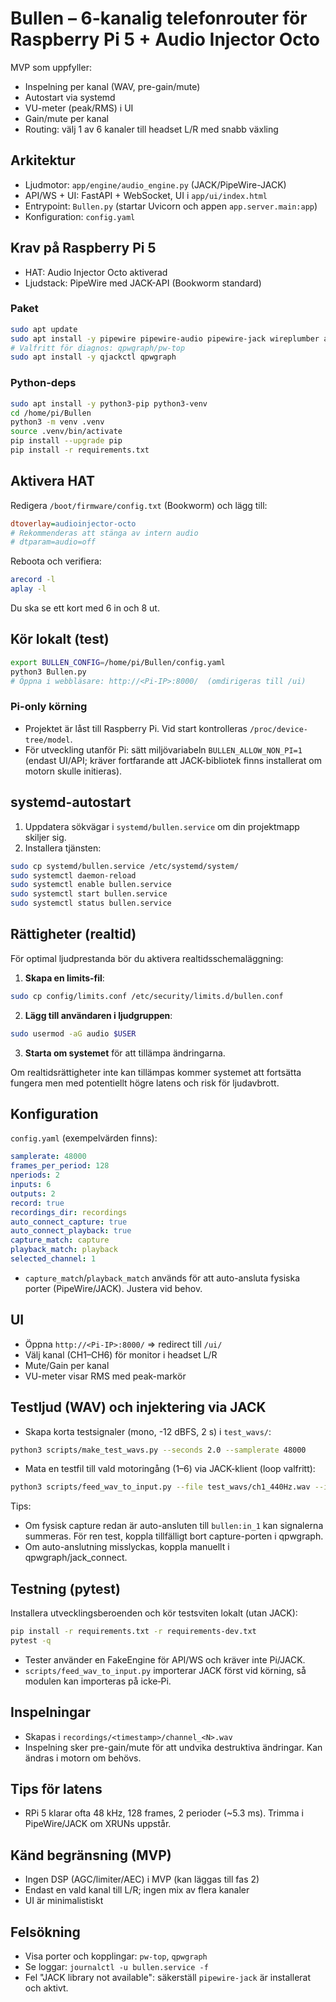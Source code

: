 # Bullen – 6-kanalig telefonrouter för Raspberry Pi 5 + Audio Injector Octo

MVP som uppfyller:

- Inspelning per kanal (WAV, pre-gain/mute)
- Autostart via systemd
- VU-meter (peak/RMS) i UI
- Gain/mute per kanal
- Routing: välj 1 av 6 kanaler till headset L/R med snabb växling

## Arkitektur

- Ljudmotor: `app/engine/audio_engine.py` (JACK/PipeWire-JACK)
- API/WS + UI: FastAPI + WebSocket, UI i `app/ui/index.html`
- Entrypoint: `Bullen.py` (startar Uvicorn och appen `app.server.main:app`)
- Konfiguration: `config.yaml`

## Krav på Raspberry Pi 5

- HAT: Audio Injector Octo aktiverad
- Ljudstack: PipeWire med JACK-API (Bookworm standard)

### Paket

```bash
sudo apt update
sudo apt install -y pipewire pipewire-audio pipewire-jack wireplumber alsa-utils libsndfile1
# Valfritt för diagnos: qpwgraph/pw-top
sudo apt install -y qjackctl qpwgraph
```

### Python-deps

```bash
sudo apt install -y python3-pip python3-venv
cd /home/pi/Bullen
python3 -m venv .venv
source .venv/bin/activate
pip install --upgrade pip
pip install -r requirements.txt
```

## Aktivera HAT

Redigera `/boot/firmware/config.txt` (Bookworm) och lägg till:

```ini
dtoverlay=audioinjector-octo
# Rekommenderas att stänga av intern audio
# dtparam=audio=off
```

Reboota och verifiera:

```bash
arecord -l
aplay -l
```

Du ska se ett kort med 6 in och 8 ut.

## Kör lokalt (test)

```bash
export BULLEN_CONFIG=/home/pi/Bullen/config.yaml
python3 Bullen.py
# Öppna i webbläsare: http://<Pi-IP>:8000/  (omdirigeras till /ui)
```

### Pi-only körning

- Projektet är låst till Raspberry Pi. Vid start kontrolleras `/proc/device-tree/model`.
- För utveckling utanför Pi: sätt miljövariabeln `BULLEN_ALLOW_NON_PI=1` (endast UI/API; kräver fortfarande att JACK-bibliotek finns installerat om motorn skulle initieras).

## systemd-autostart

1) Uppdatera sökvägar i `systemd/bullen.service` om din projektmapp skiljer sig.
2) Installera tjänsten:

```bash
sudo cp systemd/bullen.service /etc/systemd/system/
sudo systemctl daemon-reload
sudo systemctl enable bullen.service
sudo systemctl start bullen.service
sudo systemctl status bullen.service
```

## Rättigheter (realtid)

För optimal ljudprestanda bör du aktivera realtidsschemaläggning:

1. **Skapa en limits-fil**:

```bash
sudo cp config/limits.conf /etc/security/limits.d/bullen.conf
```

2. **Lägg till användaren i ljudgruppen**:

```bash
sudo usermod -aG audio $USER
```

3. **Starta om systemet** för att tillämpa ändringarna.

Om realtidsrättigheter inte kan tillämpas kommer systemet att fortsätta fungera men med potentiellt högre latens och risk för ljudavbrott.

## Konfiguration

`config.yaml` (exempelvärden finns):

```yaml
samplerate: 48000
frames_per_period: 128
nperiods: 2
inputs: 6
outputs: 2
record: true
recordings_dir: recordings
auto_connect_capture: true
auto_connect_playback: true
capture_match: capture
playback_match: playback
selected_channel: 1
```

- `capture_match`/`playback_match` används för att auto-ansluta fysiska porter (PipeWire/JACK). Justera vid behov.

## UI

- Öppna `http://<Pi-IP>:8000/` => redirect till `/ui/`
- Välj kanal (CH1–CH6) för monitor i headset L/R
- Mute/Gain per kanal
- VU-meter visar RMS med peak-markör

## Testljud (WAV) och injektering via JACK

- Skapa korta testsignaler (mono, -12 dBFS, 2 s) i `test_wavs/`:

```bash
python3 scripts/make_test_wavs.py --seconds 2.0 --samplerate 48000
```

- Mata en testfil till vald motoringång (1–6) via JACK-klient (loop valfritt):

```bash
python3 scripts/feed_wav_to_input.py --file test_wavs/ch1_440Hz.wav --input 1 --loop
```

Tips:

- Om fysisk capture redan är auto-ansluten till `bullen:in_1` kan signalerna summeras. För ren test, koppla tillfälligt bort capture-porten i qpwgraph.
- Om auto-anslutning misslyckas, koppla manuellt i qpwgraph/jack_connect.

## Testning (pytest)

Installera utvecklingsberoenden och kör testsviten lokalt (utan JACK):

```bash
pip install -r requirements.txt -r requirements-dev.txt
pytest -q
```

- Tester använder en FakeEngine för API/WS och kräver inte Pi/JACK.
- `scripts/feed_wav_to_input.py` importerar JACK först vid körning, så modulen kan importeras på icke‑Pi.

## Inspelningar

- Skapas i `recordings/<timestamp>/channel_<N>.wav`
- Inspelning sker pre-gain/mute för att undvika destruktiva ändringar. Kan ändras i motorn om behövs.

## Tips för latens

- RPi 5 klarar ofta 48 kHz, 128 frames, 2 perioder (~5.3 ms). Trimma i PipeWire/JACK om XRUNs uppstår.

## Känd begränsning (MVP)

- Ingen DSP (AGC/limiter/AEC) i MVP (kan läggas till fas 2)
- Endast en vald kanal till L/R; ingen mix av flera kanaler
- UI är minimalistiskt

## Felsökning

- Visa porter och kopplingar: `pw-top`, `qpwgraph`
- Se loggar: `journalctl -u bullen.service -f`
- Fel "JACK library not available": säkerställ `pipewire-jack` är installerat och aktivt.
